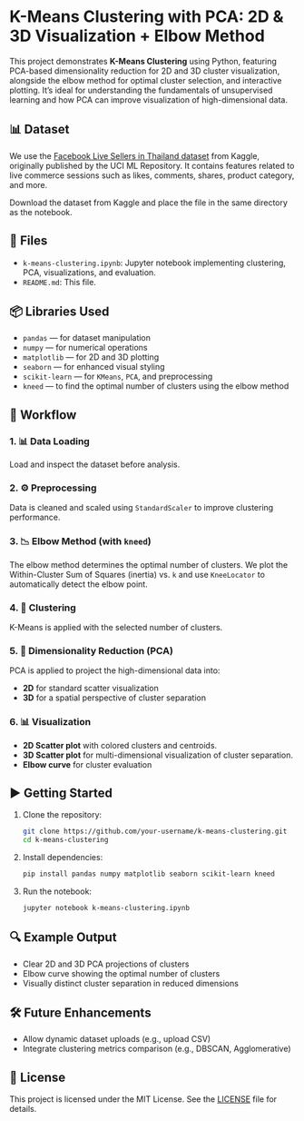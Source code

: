 # K-Means Clustering with PCA: 2D & 3D Visualization + Elbow Method

This project demonstrates **K-Means Clustering** using Python, featuring PCA-based dimensionality reduction for 2D and 3D cluster visualization, alongside the elbow method for optimal cluster selection, and interactive plotting. It’s ideal for understanding the fundamentals of unsupervised learning and how PCA can improve visualization of high-dimensional data.

## 📊 Dataset

We use the [Facebook Live Sellers in Thailand dataset](https://www.kaggle.com/datasets/ashishg21/facebook-live-sellers-in-thailand-uci-ml-repo) from Kaggle, originally published by the UCI ML Repository. It contains features related to live commerce sessions such as likes, comments, shares, product category, and more.

Download the dataset from Kaggle and place the file in the same directory as the notebook.

## 📁 Files

- `k-means-clustering.ipynb`: Jupyter notebook implementing clustering, PCA, visualizations, and evaluation.
- `README.md`: This file.

## 📦 Libraries Used

- `pandas` — for dataset manipulation
- `numpy` — for numerical operations
- `matplotlib` — for 2D and 3D plotting
- `seaborn` — for enhanced visual styling
- `scikit-learn` — for `KMeans`, `PCA`, and preprocessing
- `kneed` — to find the optimal number of clusters using the elbow method

## 🧪 Workflow

### 1. 📊 Data Loading
Load and inspect the dataset before analysis.

### 2. ⚙️ Preprocessing
Data is cleaned and scaled using `StandardScaler` to improve clustering performance.

### 3. 📉 Elbow Method (with `kneed`)
The elbow method determines the optimal number of clusters.
We plot the Within-Cluster Sum of Squares (inertia) vs. `k` and use `KneeLocator` to automatically detect the elbow point.

### 4. 🚀 Clustering
K-Means is applied with the selected number of clusters.

### 5. 🔄 Dimensionality Reduction (PCA)
PCA is applied to project the high-dimensional data into:
- **2D** for standard scatter visualization
- **3D** for a spatial perspective of cluster separation

### 6. 📊 Visualization
- **2D Scatter plot** with colored clusters and centroids.
- **3D Scatter plot** for multi-dimensional visualization of cluster separation.
- **Elbow curve** for cluster evaluation

## ▶️ Getting Started

1. Clone the repository:
   ```bash
   git clone https://github.com/your-username/k-means-clustering.git
   cd k-means-clustering
   ```

2. Install dependencies:
   ```bash
   pip install pandas numpy matplotlib seaborn scikit-learn kneed
   ```

3. Run the notebook:
   ```bash
   jupyter notebook k-means-clustering.ipynb
   ```

## 🔍 Example Output

- Clear 2D and 3D PCA projections of clusters
- Elbow curve showing the optimal number of clusters
- Visually distinct cluster separation in reduced dimensions

## 🛠️ Future Enhancements

- Allow dynamic dataset uploads (e.g., upload CSV)
- Integrate clustering metrics comparison (e.g., DBSCAN, Agglomerative)

## 📜 License

This project is licensed under the MIT License. See the [LICENSE](LICENSE) file for details.
